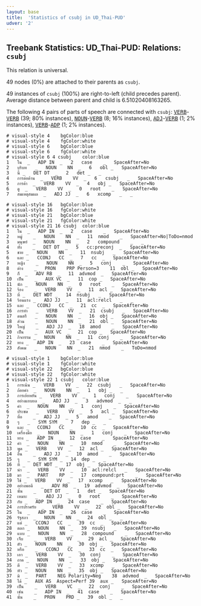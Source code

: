 ```yaml
---
layout: base
title:  'Statistics of csubj in UD_Thai-PUD'
udver: '2'
---
```


## Treebank Statistics: UD_Thai-PUD: Relations: `csubj`

This relation is universal.

49 nodes (0%) are attached to their parents as `csubj`.

49 instances of `csubj` (100%) are right-to-left (child precedes parent).
Average distance between parent and child is 6.51020408163265.

The following 4 pairs of parts of speech are connected with `csubj`: <tt><a href="th_pud-pos-VERB.html">VERB</a></tt>-<tt><a href="th_pud-pos-VERB.html">VERB</a></tt> (39; 80% instances), <tt><a href="th_pud-pos-NOUN.html">NOUN</a></tt>-<tt><a href="th_pud-pos-VERB.html">VERB</a></tt> (8; 16% instances), <tt><a href="th_pud-pos-ADJ.html">ADJ</a></tt>-<tt><a href="th_pud-pos-VERB.html">VERB</a></tt> (1; 2% instances), <tt><a href="th_pud-pos-VERB.html">VERB</a></tt>-<tt><a href="th_pud-pos-ADP.html">ADP</a></tt> (1; 2% instances).


~~~ conllu
# visual-style 4	bgColor:blue
# visual-style 4	fgColor:white
# visual-style 6	bgColor:blue
# visual-style 6	fgColor:white
# visual-style 6 4 csubj	color:blue
1	ใน	_	ADP	IN	_	2	case	_	SpaceAfter=No
2	บริบท	_	NOUN	NN	_	6	obl	_	SpaceAfter=No
3	นี้	_	DET	DT	_	2	det	_	_
4	การต่อต้าน	_	VERB	VV	_	6	csubj	_	SpaceAfter=No
5	การค้า	_	VERB	VV	_	4	obj	_	SpaceAfter=No
6	ดู	_	VERB	VV	_	0	root	_	SpaceAfter=No
7	สมเหตุสมผล	_	ADJ	JJ	_	6	xcomp	_	_

~~~


~~~ conllu
# visual-style 16	bgColor:blue
# visual-style 16	fgColor:white
# visual-style 21	bgColor:blue
# visual-style 21	fgColor:white
# visual-style 21 16 csubj	color:blue
1	ใน	_	ADP	IN	_	2	case	_	SpaceAfter=No
2	หมู่	_	NOUN	NN	_	11	nmod	_	SpaceAfter=No|ToDo=nmod
3	มนุษย์	_	NOUN	NN	_	2	compound	_	_
4	ทั้ง	_	DET	DT	_	5	cc:preconj	_	SpaceAfter=No
5	ชาย	_	NOUN	NN	_	11	nsubj	_	SpaceAfter=No
6	และ	_	CCONJ	CC	_	7	cc	_	SpaceAfter=No
7	หญิง	_	NOUN	NN	_	5	conj	_	SpaceAfter=No
8	ต่าง	_	PRON	PRP	Person=3	11	obl	_	SpaceAfter=No
9	ก็	_	ADV	RB	_	11	advmod	_	SpaceAfter=No
10	เป็น	_	AUX	VC	_	11	cop	_	SpaceAfter=No
11	นัก	_	NOUN	NN	_	0	root	_	SpaceAfter=No
12	ร้อง	_	VERB	VV	_	11	acl	_	SpaceAfter=No
13	ที่	_	DET	WDT	_	14	nsubj	_	SpaceAfter=No
14	ร้อนแรง	_	ADJ	JJ	_	11	acl:relcl	_	_
15	และ	_	CCONJ	CC	_	21	cc	_	SpaceAfter=No
16	การทำ	_	VERB	VV	_	21	csubj	_	SpaceAfter=No
17	ดนตรี	_	NOUN	NN	_	16	obj	_	SpaceAfter=No
18	ส่วน	_	NOUN	NN	_	21	obl	_	SpaceAfter=No
19	ใหญ่	_	ADJ	JJ	_	18	amod	_	SpaceAfter=No
20	เป็น	_	AUX	VC	_	21	cop	_	SpaceAfter=No
21	กิจกรรม	_	NOUN	NN	_	11	conj	_	SpaceAfter=No
22	ทาง	_	ADP	IN	_	23	case	_	SpaceAfter=No
23	สังคม	_	NOUN	NN	_	21	nmod	_	ToDo=nmod

~~~


~~~ conllu
# visual-style 1	bgColor:blue
# visual-style 1	fgColor:white
# visual-style 22	bgColor:blue
# visual-style 22	fgColor:white
# visual-style 22 1 csubj	color:blue
1	การเน้น	_	VERB	VV	_	22	csubj	_	SpaceAfter=No
2	ถ้อยคำ	_	NOUN	NN	_	1	obj	_	_
3	การเย้ยหยัน	_	VERB	VV	_	1	conj	_	SpaceAfter=No
4	อย่างแยบยล	_	ADJ	JJ	_	3	advmod	_	_
5	คำ	_	NOUN	NN	_	1	conj	_	SpaceAfter=No
6	ประชด	_	VERB	VV	_	5	acl	_	SpaceAfter=No
7	ทื่อ	_	ADJ	JJ	_	5	amod	_	SpaceAfter=No
8	ๆ	_	SYM	SYM	_	7	dep	_	_
9	และ	_	CCONJ	CC	_	10	cc	_	SpaceAfter=No
10	เครื่องมือ	_	NOUN	NN	_	1	conj	_	SpaceAfter=No
11	ทาง	_	ADP	IN	_	12	case	_	SpaceAfter=No
12	คำ	_	NOUN	NN	_	10	nmod	_	SpaceAfter=No
13	พูด	_	VERB	VV	_	12	acl	_	SpaceAfter=No
14	อื่น	_	ADJ	JJ	_	10	amod	_	SpaceAfter=No
15	ๆ	_	SYM	SYM	_	14	dep	_	_
16	ที่	_	DET	WDT	_	17	obj	_	SpaceAfter=No
17	นำ	_	VERB	VV	_	10	acl:relcl	_	SpaceAfter=No
18	มา	_	PART	RP	_	17	compound:prt	_	SpaceAfter=No
19	ใช้	_	VERB	VV	_	17	xcomp	_	SpaceAfter=No
20	อย่างพอดี	_	ADV	RB	_	19	advmod	_	SpaceAfter=No
21	นั้น	_	DET	DT	_	1	det	_	SpaceAfter=No
22	เหมาะ	_	ADJ	JJ	_	0	root	_	SpaceAfter=No
23	กับ	_	ADP	IN	_	24	case	_	SpaceAfter=No
24	การปราศรัย	_	VERB	VV	_	22	obl	_	SpaceAfter=No
25	ใน	_	ADP	IN	_	26	case	_	SpaceAfter=No
26	รัฐสภา	_	NOUN	NN	_	24	obl	_	_
27	แต่	_	CCONJ	CC	_	39	cc	_	SpaceAfter=No
28	ตลก	_	NOUN	NN	_	39	nsubj	_	SpaceAfter=No
29	แบบ	_	NOUN	NN	_	28	compound	_	SpaceAfter=No
30	เจ็บ	_	VERB	VV	_	29	acl	_	SpaceAfter=No
31	ตัว	_	NOUN	NN	_	30	obj	_	SpaceAfter=No
32	หรือ	_	CCONJ	CC	_	33	cc	_	SpaceAfter=No
33	เอา	_	VERB	VV	_	30	conj	_	SpaceAfter=No
34	ถาด	_	NOUN	NN	_	33	obj	_	SpaceAfter=No
35	ตี	_	VERB	VV	_	33	xcomp	_	SpaceAfter=No
36	หัว	_	NOUN	NN	_	35	obj	_	SpaceAfter=No
37	มิ	_	PART	NEG	Polarity=Neg	38	advmod	_	SpaceAfter=No
38	ได้	_	AUX	AS	Aspect=Perf	39	aux	_	SpaceAfter=No
39	เป็น	_	VERB	VC	_	22	conj	_	SpaceAfter=No
40	เช่น	_	ADP	IN	_	41	case	_	SpaceAfter=No
41	นั้น	_	PRON	PRD	_	39	obl	_	_

~~~


